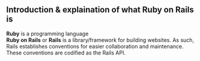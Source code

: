 ## Introduction & explaination of what Ruby on Rails is

**Ruby** is a programming language<br/>
**Ruby on Rails** or **Rails** is a library/framework for building websites. As such, Rails establishes conventions for easier collaboration and maintenance. These conventions are codified as the Rails API.<br/>